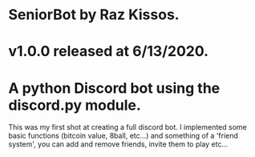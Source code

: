 # SeniorBot by Raz Kissos.
# v1.0.0 released at 6/13/2020.
# A python Discord bot using the discord.py module.

This was my first shot at creating a full discord bot.
I implemented some basic functions (bitcoin value, 8ball, etc...) and something
of a 'friend system', you can add and remove friends, invite them to play etc...
